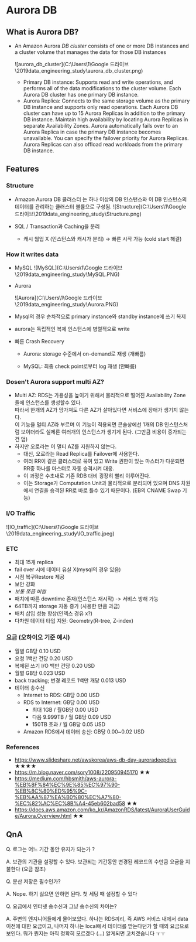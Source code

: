 # Aurora DB



## What is Aurora DB?

- An Amazon Aurora *DB cluster* consists of one or more DB instances and a cluster volume that manages the data for those DB instances

  ![aurora_db_cluster](C:\Users\1\Google 드라이브\2019data_engineering_study\aurora_db_cluster.png)

  - Primary DB instance: Supports read and write operations, and performs all of the data modifications to the cluster volume. Each Aurora DB cluster has one primary DB instance.
  - Aurora Replica: Connects to the same storage volume as the primary DB instance and supports only read operations. Each Aurora DB cluster can have up to 15 Aurora Replicas in addition to the primary DB instance. Maintain high availability by locating Aurora Replicas in separate Availability Zones. Aurora automatically fails over to an Aurora Replica in case the primary DB instance becomes unavailable. You can specify the failover priority for Aurora Replicas. Aurora Replicas can also offload read workloads from the primary DB instance.



## Features

### Structure

- Amazon Aurora  DB 클러스터 는 하나 이상의 DB 인스턴스와 이 DB 인스턴스의 데이터를 관리하는 클러스터 볼륨으로 구성됨.
  ![Structure](C:\Users\1\Google 드라이브\2019data_engineering_study\Structure.png)

- SQL / Transaction과 Caching을 분리

  - 캐시 웜업 X (인스턴스와 캐시가 분리) -> 빠른 시작 가능 (cold start 해결)

  

### How it writes data

- MySQL
  ![MySQL](C:\Users\1\Google 드라이브\2019data_engineering_study\MySQL.PNG)

- Aurora

  ![Aurora](C:\Users\1\Google 드라이브\2019data_engineering_study\Aurora.PNG)

- Mysql의 경우 순차적으로 primary instance와 standby instance에 쓰기 복제
- aurora는 독립적인 복제 인스턴스에 병렬적으로 write

- 빠른 Crash Recovery  

  - Aurora: storage 수준에서 on-demand로 재생 (개빠름)

  - MySQL: 최종 check point로부터 log 재생 (안빠름)

    

### Dosen't Aurora support multi AZ?

- Multi AZ: RDS는 가용성을 높이기 위해서 물리적으로 떨어진 Availability Zone들에 인스턴스를 생성할수 있다.  
  따라서 한개의 AZ가 망가져도 다른 AZ가 살아있다면 서비스에 장애가 생기지 않는다.  
  이 기능을 멀티 AZ라 부르며 이 기능이 적용되면 콘솔상에선 1개의 DB 인스턴스처럼 보이더라도 실제론 여러개의 인스턴스가 생기게 된다. (그만큼 비용이 증가되는건 덤)
- 하지만 오로라는 이 멀티 AZ를 지원하지 않는다.
  - 대신, 오로라는 Read Replica를 Failover에 사용한다. 
  - 여러 RR이 같은 클러스터로 묶여 있고 Write 권한이 있는 마스터가 다운되면 RR중 하나를 마스터로 자동 승격시켜 대응.
  - 이 과정은 수초내로 기존 RDB 대비 굉장히 빨리 이루어진다.
  - 이는 Storage가 Computation Unit과 물리적으로 분리되어 있으며 DNS 차원에서 연결을 승격된 RR로 바로 틀수 있기 때문이다. (EB의 CNAME Swap 기능)



### I/O Traffic

  ![IO_traffic](C:\Users\1\Google 드라이브\2019data_engineering_study\IO_traffic.jpeg)



### ETC

- 최대 15개 replica
- fail over 시에 데이터 유실 X(mysql의 경우 있음)
- 시점 복구Restore 제공  
- 보안 강화
- *보통 쪼끔 비쌈*
- 패치에 따른 downtime 존재(인스턴스 재시작) -> 서비스 방해 가능
- 64TB까지 storage 자동 증가 (사용한 만큼 과금)
- 배치 삽입 성능 향상(인덱스 경유 x?)
- 다차원 데이터 타입 지원: Geometry(R-tree, Z-index)



### 요금 (오하이오 기준 예시)

- 월별 GB당 0.10 USD
- 요청 1백만 건당 0.20 USD
- 복제된 쓰기 I/O 백만 건당 0.20 USD
- 월별 GB당 0.023 USD
- back tracking; 변경 레코드 1백만 개당 0.013 USD
- 데이터 송수신
  - Internet to RDS: GB당 0.00 USD
  - RDS to Internet: GB당 0.00 USD
    - 최대 1GB / 월GB당 0.00 USD
    - 다음 9.999TB / 월 GB당 0.09 USD
    - 150TB 초과 / 월 GB당 0.05 USD
  - Amazon RDS에서 데이터 송신: GB당 0.00~0.02 USD

  

### References

- https://www.slideshare.net/awskorea/aws-db-day-auroradeepdive ★★★★
- https://m.blog.naver.com/sory1008/220950945170 ★★
- https://medium.com/hbsmith/aws-aurora-%EB%8F%84%EC%9E%85%EC%97%90-%EB%8C%80%ED%95%9C-%EB%AA%87%EA%B0%80%EC%A7%80-%EC%82%AC%EC%8B%A4-45eb602bad58 ★★
- https://docs.aws.amazon.com/ko_kr/AmazonRDS/latest/AuroraUserGuide/Aurora.Overview.html ★★



## QnA

Q. 로그는 어느 기간 동안 유지가 되는가 ?

A. 보관의 기관을 설정할 수 있다. 보관되는 기간동안 변경된 레코드의 수만큼 요금을 지불한다 (요금 참조)

Q. 분산 저장은 필수인가?

A. Nope. 하기 싫으면 안하면 된다. 첫 세팅 때 설정할 수 있다

Q. 요금에서 인터넷 송수신과 그냥 송수신의 차이는?

A. 주변의 엔지니어들에게 물어보았다. 하나는 RDS끼리, 즉 AWS 서비스 내에서 data 이전에 대한 요금이고, 나머지 하나는 local에서 데이터를 받는다던가 할 때의 요금으로 보인다. 뭐가 뭔지는 아직 정확히 모르겠다 (...) 알게되면 고치겠습니다 ㅜㅜ

